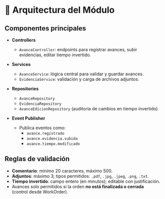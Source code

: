 # 🧱 Arquitectura del Módulo

## Componentes principales

- **Controllers**  
  - `AvanceController`: endpoints para registrar avances, subir evidencias, editar tiempo invertido.

- **Services**  
  - `AvanceService`: lógica central para validar y guardar avances.  
  - `EvidenciaService`: validación y carga de archivos adjuntos.

- **Repositories**  
  - `AvanceRepository`  
  - `EvidenciaRepository`  
  - `AvanceEdicionRepository` (auditoría de cambios en tiempo invertido)

- **Event Publisher**  
  - Publica eventos como:
    - `avance.registrado`  
    - `avance.evidencia.subida`  
    - `avance.tiempo.modificado`

## Reglas de validación

- **Comentario**: mínimo 20 caracteres, máximo 500.
- **Adjuntos**: máximo 3; tipos permitidos: `.pdf`, `.jpg`, `.jpeg`, `.png`, `.txt`.
- **Tiempo invertido**: campo entero (en minutos); editable con justificación.
- Avances solo permitidos si la orden **no está finalizada o cerrada** (control desde WorkOrder).